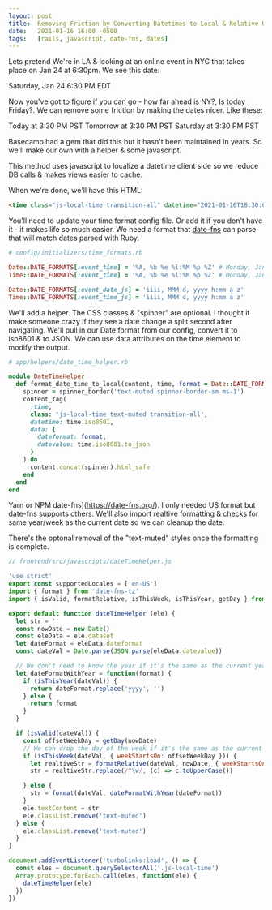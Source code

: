 ```yaml
---
layout: post
title:  Removing Friction by Converting Datetimes to Local & Relative Useing Rails & Javascript
date:   2021-01-16 16:00 -0500
tags:   [rails, javascript, date-fns, dates]
---
```

Lets pretend We're in LA & looking at an online event in NYC that takes place on Jan 24 at 6:30pm. We see this date:

Saturday, Jan 24 6:30 PM EDT

Now you've got to figure if you can go - how far ahead is NY?, Is today Friday?. We can remove some friction by making the dates nicer. Like these:

Today at 3:30 PM PST
Tomorrow at 3:30 PM PST
Saturday at 3:30 PM PST

Basecamp had a gem that did this but it hasn't been maintained in years. So we'll make our own with a helper & some javascript.

This method uses javascript to localize a datetime client side so we reduce DB calls & makes views easier to cache.

When we're done, we'll have this HTML:


```html
<time class="js-local-time transition-all" datetime="2021-01-16T18:30:00-04:00" data-dateformat="iiii, MMM d, yyyy h:mm a z" data-datevalue="&quot;2021-01-16T18:30:00-04:00&quot;">Today at 6:30 PM EDT</time>
```

You'll need to update your time format config file. Or add it if you don't have it - it makes life so much easier. We need a format that [date-fns](https://date-fns.org/) can parse that will match dates parsed with Ruby.


```ruby
# config/initializers/time_formats.rb

Date::DATE_FORMATS[:event_time] = '%A, %b %e %l:%M %p %Z' # Monday, Jan 1 12:00 PM EDT
Time::DATE_FORMATS[:event_time] = '%A, %b %e %l:%M %p %Z' # Monday, Jan 1 12:00 PM EDT

Date::DATE_FORMATS[:event_date_js] = 'iiii, MMM d, yyyy h:mm a z' 
Time::DATE_FORMATS[:event_time_js] = 'iiii, MMM d, yyyy h:mm a z'
```

We'll add a helper. The CSS classes & "spinner" are optional. I thought it make someone crazy if they see a date change a split second after navigating. We'll pull in our Date format from our config, convert it to iso8601 & to JSON. We can use data attributes on the time element to modify the output.

```ruby
# app/helpers/date_time_helper.rb

module DateTimeHelper
  def format_date_time_to_local(content, time, format = Date::DATE_FORMATS[:event_date_js])
    spinner = spinner_border('text-muted spinner-border-sm ms-1')
    content_tag(
      :time,
      class: 'js-local-time text-muted transition-all',
      datetime: time.iso8601,
      data: { 
        dateformat: format, 
        datevalue: time.iso8601.to_json
      }
    ) do 
      content.concat(spinner).html_safe
    end
  end
end
```

Yarn or NPM date-fns](https://date-fns.org/). I only needed US format but date-fns supports others. We'll also import realtive formatting & checks for same year/week as the current date so we can cleanup the date.

There's the optonal removal of the "text-muted" styles once the formatting is complete.


```javascript
// frontend/src/javascripts/dateTimeHelper.js

'use strict'
export const supportedLocales = ['en-US']
import { format } from 'date-fns-tz'
import { isValid, formatRelative, isThisWeek, isThisYear, getDay } from 'date-fns'

export default function dateTimeHelper (ele) {
  let str = ''
  const nowDate = new Date()
  const eleData = ele.dataset
  let dateFormat = eleData.dateformat
  const dateVal = Date.parse(JSON.parse(eleData.datevalue))

  // We don't need to know the year if it's the same as the current year
  let dateFormatWithYear = function(format) {
    if (isThisYear(dateVal)) {
      return dateFormat.replace('yyyy', '')
    } else {
      return format
    }
  }

  if (isValid(dateVal)) {
    const offsetWeekDay = getDay(nowDate)
    // We can drop the day of the week if it's the same as the current week
    if (isThisWeek(dateVal, { weekStartsOn: offsetWeekDay })) {
      let realtiveStr = formatRelative(dateVal, nowDate, { weekStartsOn: offsetWeekDay }) + ' ' + format(dateVal, 'z')
      str = realtiveStr.replace(/^\w/, (c) => c.toUpperCase())

    } else {
      str = format(dateVal, dateFormatWithYear(dateFormat))
    }
    ele.textContent = str
    ele.classList.remove('text-muted')
  } else {
    ele.classList.remove('text-muted')
  }
}

document.addEventListener('turbolinks:load', () => {
  const eles = document.querySelectorAll('.js-local-time')
  Array.prototype.forEach.call(eles, function(ele) {
    dateTimeHelper(ele)
  })
})
```